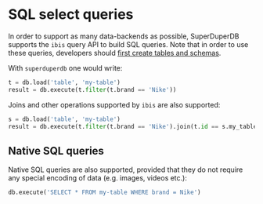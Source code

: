 # SQL select queries

In order to support as many data-backends as possible, SuperDuperDB supports the `ibis` query API to build SQL queries. Note that in order to use these queries, developers should [first create tables and schemas](./data_encodings_and_schemas#table-schemas-in-sql).

With `superduperdb` one would write:

```python
t = db.load('table', 'my-table')
result = db.execute(t.filter(t.brand == 'Nike'))
```

Joins and other operations supported by `ibis` are also supported:

```python
s = db.load('table', 'my-table')
result = db.execute(t.filter(t.brand == 'Nike').join(t.id == s.my_table_id))
```

## Native SQL queries

Native SQL queries are also supported, provided that they do 
not require any special encoding of data (e.g. images, videos etc.):

```python
db.execute('SELECT * FROM my-table WHERE brand = Nike')
```